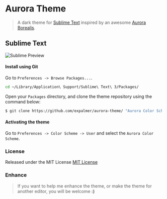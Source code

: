 # Aurora Theme

> A dark theme for [Sublime Text](http://www.sublimetext.com/3) inspired by an awesome [Aurora Borealis](http://en.wikipedia.org/wiki/Aurora_(astronomy)).

## Sublime Text

![Sublime Preview](https://raw.github.com/expalmer/aurora-theme/master/screenshot.png)

#### Install using Git

Go to `Preferences -> Browse Packages...`.

``` sh
cd ~/Library/Application\ Support/Sublime\ Text\ 3/Packages/
```

Open your `Packages` directory, and clone the theme repository using the command below:

```sh
$ git clone https://github.com/expalmer/aurora-theme/ "Aurora Color Scheme"
```

#### Activating the theme

Go to `Preferences -> Color Scheme -> User` and select the `Aurora Color Scheme`.

### License
Released under the MIT License [MIT License](http://opensource.org/licenses/MIT)

### Enhance
> If you want to help me enhance the theme, or make the theme for another editor, you will be welcome **:)**


